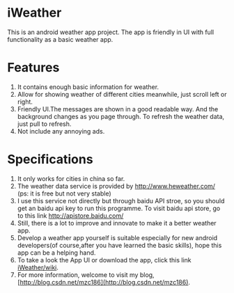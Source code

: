 # iWeather
This is an android weather app project. The app is friendly in UI with full functionality as a basic weather app. 
# Features 
1. It contains enough basic information for weather.
2. Allow for showing weather of different cities meanwhile, just scroll left or right. 
3. Friendly UI.The messages are shown in a good readable way. And the background changes as you page through.
   To refresh the weather data, just pull to refresh.
4. Not include any annoying ads.

# Specifications
1. It only works for cities in china so far.
2. The weather data service is provided by http://www.heweather.com/ (ps: it is free but not very stable)
3. I use this service not directly but through baidu API stroe, so you should get an baidu api key to run this programme.
   To visit baidu api store, go to this link http://apistore.baidu.com/
4. Still, there is a lot to improve and innovate to make it a better weather app.
5. Develop a weather app yourself is suitable especially for new android developers(of course,after you have learned the basic skills), hope this app can be a helping hand.
6. To take a look  the App UI or download the app, click this link [iWeather/wiki](https://github.com/mzc186/iWeather/wiki).
6. For more information, welcome to visit my blog, [http://blog.csdn.net/mzc186](http://blog.csdn.net/mzc186).
